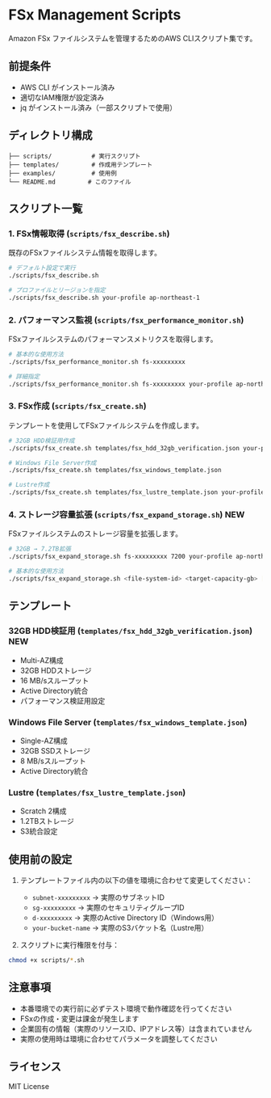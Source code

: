 # FSx Management Scripts

Amazon FSx ファイルシステムを管理するためのAWS CLIスクリプト集です。

## 前提条件

- AWS CLI がインストール済み
- 適切なIAM権限が設定済み
- jq がインストール済み（一部スクリプトで使用）

## ディレクトリ構成

```
├── scripts/           # 実行スクリプト
├── templates/         # 作成用テンプレート
├── examples/          # 使用例
└── README.md         # このファイル
```

## スクリプト一覧

### 1. FSx情報取得 (`scripts/fsx_describe.sh`)

既存のFSxファイルシステム情報を取得します。

```bash
# デフォルト設定で実行
./scripts/fsx_describe.sh

# プロファイルとリージョンを指定
./scripts/fsx_describe.sh your-profile ap-northeast-1
```

### 2. パフォーマンス監視 (`scripts/fsx_performance_monitor.sh`)

FSxファイルシステムのパフォーマンスメトリクスを取得します。

```bash
# 基本的な使用方法
./scripts/fsx_performance_monitor.sh fs-xxxxxxxxx

# 詳細指定
./scripts/fsx_performance_monitor.sh fs-xxxxxxxxx your-profile ap-northeast-1 14
```

### 3. FSx作成 (`scripts/fsx_create.sh`)

テンプレートを使用してFSxファイルシステムを作成します。

```bash
# 32GB HDD検証用作成
./scripts/fsx_create.sh templates/fsx_hdd_32gb_verification.json your-profile ap-northeast-1

# Windows File Server作成
./scripts/fsx_create.sh templates/fsx_windows_template.json

# Lustre作成
./scripts/fsx_create.sh templates/fsx_lustre_template.json your-profile ap-northeast-1
```

### 4. ストレージ容量拡張 (`scripts/fsx_expand_storage.sh`) **NEW**

FSxファイルシステムのストレージ容量を拡張します。

```bash
# 32GB → 7.2TB拡張
./scripts/fsx_expand_storage.sh fs-xxxxxxxxx 7200 your-profile ap-northeast-1

# 基本的な使用方法
./scripts/fsx_expand_storage.sh <file-system-id> <target-capacity-gb> [profile] [region]
```

## テンプレート

### 32GB HDD検証用 (`templates/fsx_hdd_32gb_verification.json`) **NEW**

- Multi-AZ構成
- 32GB HDDストレージ
- 16 MB/sスループット
- Active Directory統合
- パフォーマンス検証用設定

### Windows File Server (`templates/fsx_windows_template.json`)

- Single-AZ構成
- 32GB SSDストレージ
- 8 MB/sスループット
- Active Directory統合

### Lustre (`templates/fsx_lustre_template.json`)

- Scratch 2構成
- 1.2TBストレージ
- S3統合設定

## 使用前の設定

1. テンプレートファイル内の以下の値を環境に合わせて変更してください：
   - `subnet-xxxxxxxxx` → 実際のサブネットID
   - `sg-xxxxxxxxx` → 実際のセキュリティグループID
   - `d-xxxxxxxxx` → 実際のActive Directory ID（Windows用）
   - `your-bucket-name` → 実際のS3バケット名（Lustre用）

2. スクリプトに実行権限を付与：
```bash
chmod +x scripts/*.sh
```

## 注意事項

- 本番環境での実行前に必ずテスト環境で動作確認を行ってください
- FSxの作成・変更は課金が発生します
- 企業固有の情報（実際のリソースID、IPアドレス等）は含まれていません
- 実際の使用時は環境に合わせてパラメータを調整してください

## ライセンス

MIT License
